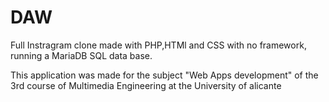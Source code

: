 # DAW
Full Instragram clone made with PHP,HTMl and CSS with no framework, running a MariaDB SQL data base.

This application was made for the subject "Web Apps development" of the 3rd course of Multimedia Engineering at the University of alicante
